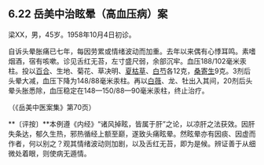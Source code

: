 ## 6.22 岳美中治眩晕（高血压病）案

梁XX，男，45岁。1958年10月4日初诊。

自诉头晕胀痛已七年，每因劳累或情绪波动而加重。去年以来偶有心悸耳鸣。素嗜烟酒，宿有咳嗽。诊见舌红无苔，左寸盛尺弱，余部沉牢。血压188/102毫米汞柱。投以[百合](https://www.gmzyjc.com/read/bc/bc17-0.4.7.0.0.md)、生地、菊花、草决明、[夏枯草](https://www.gmzyjc.com/read/bc/bc03-0.1.7.0.0.md)、[白芍](https://www.gmzyjc.com/read/bc/bc17-0.3.4.0.0.md)各12克，[桑寄生](https://www.gmzyjc.com/read/bc/bc06-0.0.7.0.0.md)9克。3剂后头晕大减，血压下降为148/88毫米汞柱。再以[白薇](https://www.gmzyjc.com/read/bc/bc03-0.5.2.0.0.md)、龙、牡出入其间，20剂后头晕头胀悉除，血压稳定在148—150/88—90毫米汞柱，终止治疗。

（《岳美中医案集》第70页）

**〔评按〕**本例遵《内经》“诸风掉眩，皆属于肝”之论，以凉肝之法获效。因肝失条达，郁久生热，邪热循经上额至巅，遂致头痛眩晕。然眩晕亦有因痰、因虚而作者，何以别之？观其情绪波动则加剧，以及舌红无苔，即为是候。辨证善于从细微处着眼，则使病无遁情。
